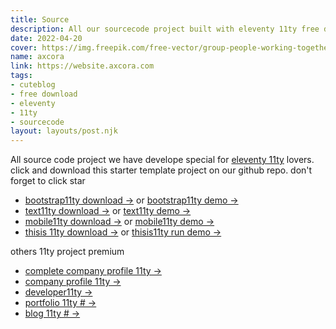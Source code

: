 ```yaml
---
title: Source
description: All our sourcecode project built with eleventy 11ty free download.
date: 2022-04-20
cover: https://img.freepik.com/free-vector/group-people-working-together_52683-28615.jpg?w=2000
name: axcora
link: https://website.axcora.com
tags: 
- cuteblog
- free download
- eleventy
- 11ty
- sourcecode
layout: layouts/post.njk
---
```


All source code project we have develope special for [eleventy 11ty](https://11ty.dev) lovers. click and download this starter template project on our github repo. don't forget to click star

- [bootstrap11ty download →](https://github.com/mesinkasir/eleventyblog) or [bootstrap11ty demo →](https://eleventyblog.vercel.app/)
- [text11ty download →](https://github.com/mesinkasir/text11ty) or [text11ty demo →](https://text11ty.pages.dev/)
- [mobile11ty download →](https://github.com/mesinkasir/mobile11ty) or [mobile11ty demo →](https://mobile11ty.pages.dev/)
- [thisis 11ty download →](https://github.com/mesinkasir/thisis-11ty) or [thisis11ty run demo →](https://thisis11ty.netlify.app/)

others 11ty project premium

- [complete company profile 11ty →](https://tokorak.web.app/)
- [company profile 11ty →](https://raktoko.web.app/)
- [developer11ty →](https://eleventy.web.app/)
- [portfolio 11ty # →](https://bootstrap11ty.pages.dev/)
- [blog 11ty # →](https://programrestoran.web.app/)
